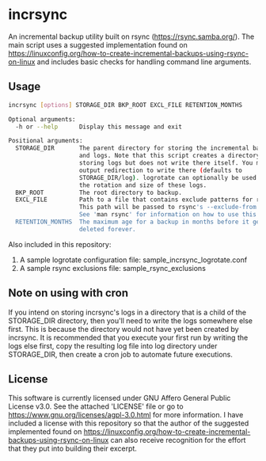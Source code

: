 # incrsync
An incremental backup utility built on rsync (https://rsync.samba.org/). The main script uses a suggested implementation found on https://linuxconfig.org/how-to-create-incremental-backups-using-rsync-on-linux and includes basic checks for handling command line arguments.

## Usage
```bash
incrsync [options] STORAGE_DIR BKP_ROOT EXCL_FILE RETENTION_MONTHS

Optional arguments:
  -h or --help      Display this message and exit

Positional arguments:
  STORAGE_DIR       The parent directory for storing the incremental backups
                    and logs. Note that this script creates a directory for
                    storing logs but does not write there itself. You must use
                    output redirection to write there (defaults to
                    STORAGE_DIR/log). logrotate can optionally be used to manage
                    the rotation and size of these logs.
  BKP_ROOT          The root directory to backup.
  EXCL_FILE         Path to a file that contains exclude patterns for rsync.
                    This path will be passed to rsync's --exclude-from option.
                    See 'man rsync' for information on how to use this feature.
  RETENTION_MONTHS  The maximum age for a backup in months before it gets
                    deleted forever.
```

Also included in this repository:
1. A sample logrotate configuration file: sample_incrsync_logrotate.conf
1. A sample rsync exclusions file: sample_rsync_exclusions

## Note on using with cron
If you intend on storing incrsync's logs in a directory that is a child of the STORAGE_DIR directory, then you'll need to write the logs somewhere else first. This is because the directory would not have yet been created by incrsync. It is recommended that you execute your first run by writing the logs else first, copy the resulting log file into log directory under STORAGE_DIR, then create a cron job to automate future executions.

## License
This software is currently licensed under GNU Affero General Public License v3.0. See the attached 'LICENSE' file or go to https://www.gnu.org/licenses/agpl-3.0.html for more information. I have included a license with this repository so that the author of the suggested implemented found on https://linuxconfig.org/how-to-create-incremental-backups-using-rsync-on-linux can also receive recognition for the effort that they put into building their excerpt.

